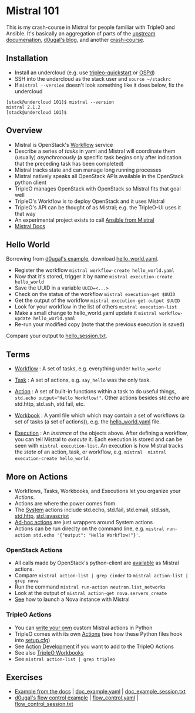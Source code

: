 Mistral 101
===========

This is my crash-course in Mistral for people familiar with
TripleO and Ansible. It's basically an aggregation of parts of the
[upstream documenation](http://docs.openstack.org/developer/mistral/), 
[d0ugal's blog](http://www.dougalmatthews.com/), and another 
[crash-course](https://etherpad.openstack.org/p/tripleo-mistral-crash-course-december-2016).

Installation
------------

- Install an undercloud (e.g. use [tripleo-quickstart](http://docs.openstack.org/developer/tripleo-quickstart) or [OSPd](https://access.redhat.com/documentation/en/red-hat-openstack-platform/10/paged/director-installation-and-usage))
- SSH into the undercloud as the stack user and `source ~/stackrc`
- If `mistral --version` doesn't look something like it does below, fix the undercloud

```
[stack@undercloud 101]$ mistral --version
mistral 2.1.2
[stack@undercloud 101]$ 
```

Overview
--------

- Mistral is OpenStack's [Workflow](https://en.wikipedia.org/wiki/Workflow) service
- Describe a series of _tasks_ in yaml and Mistral will coordinate them (usually) _asynchronously_ (a specific task begins only after indication that the preceding task has been completed)
- Mistral tracks state and can manage long running processes
- Mistral natively speaks all OpenStack APIs available in the OpenStack python client
- TripleO manages OpenStack with OpenStack so Mistral fits that goal well
- TripleO's Workflow is to deploy OpenStack and it uses Mistral
- TripleO's API can be thought of as Mistral; e.g. the TripleO-UI uses it that way
- An experimental project exists to call [Ansible from Mistral](https://github.com/d0ugal/mistral-ansible-actions)
- [Mistral Docs](http://docs.openstack.org/developer/mistral/overview.html) 

Hello World
-----------

Borrowing from [d0ugal's example](http://www.dougalmatthews.com/2016/Nov/18/mistral-workflow-engine),
download [hello_world.yaml](https://github.com/fultonj/mistral/blob/master/101/hello_world.yaml).

- Register the workflow `mistral workflow-create hello_world.yaml`
- Now that it's stored, trigger it by name `mistral execution-create hello_world`
- Save the UUID in a variable `UUID=<...>`
- Check on the status of the workflow `mistral execution-get $UUID`
- Get the output of the workflow `mistral execution-get-output $UUID`
- Look for your workflow in the list of others `mistral execution-list`
- Make a small change to hello_world.yaml update it `mistral workflow-update hello_world.yaml`
- Re-run your modified copy (note that the previous execution is saved)

Compare your output to [hello_session.txt](https://github.com/fultonj/mistral/blob/master/101/hello_session.txt).

Terms
-----

- [Workflow](http://docs.openstack.org/developer/mistral/dsl/dsl_v2.html#workflows) 
  : A set of tasks, e.g. everything under `hello_world`

- [Task](http://docs.openstack.org/developer/mistral/dsl/dsl_v2.html#tasks) 
  : A set of actions, e.g. `say_hello` was the only task. 

- [Action](http://docs.openstack.org/developer/mistral/dsl/dsl_v2.html#actions)
  : A set of built-in functions within a task to do useful things,
  `std.echo output="Hello Workflow!"`. Other actions besides std.echo are std.http, std.ssh, std.fail, etc. 

- [Workbook](http://docs.openstack.org/developer/mistral/dsl/dsl_v2.html#workbooks) 
  : A yaml file which which may contain a set of workflows (a set of
  tasks (a set of actions)), e.g. the [hello_world.yaml](https://github.com/fultonj/mistral/blob/master/101/hello_world.yaml) file. 

- [Execution](http://docs.openstack.org/developer/mistral/terminology/executions.html) 
  : An _instance_ of the objects above. After defining a workflow, you
  can tell Mistral to _execute_ it. Each execution is stored and can
  be seen with `mistral execution-list`. An execution is how Mistral
  tracks the _state_ of an action, task, or workflow, e.g. `mistral 
  mistral execution-create hello_world`. 

More on Actions
---------------

- Workflows, Tasks, Workbooks, and Executions let you organize your _Actions_. 
- Actions are where the power comes from
- The [System](http://docs.openstack.org/developer/mistral/dsl/dsl_v2.html#system-actions) actions include std.echo, std.fail, std.email, std.ssh, [std.http](http://docs.openstack.org/developer/mistral/dsl/dsl_v2.html#std-http), [std.javascript](http://docs.openstack.org/developer/mistral/dsl/dsl_v2.html#std-javascript)
- [Ad-hoc actions](http://docs.openstack.org/developer/mistral/dsl/dsl_v2.html#ad-hoc-actions) are just wrappers around System actions
- Actions can be run direclty on the command line, e.g. `mistral run-action std.echo '{"output": "Hello Workflow!"}'`.

### OpenStack Actions
- All calls made by OpenStack's python-client are [available](https://github.com/openstack/mistral/blob/master/mistral/actions/openstack/mapping.json) as Mistral actions. 
- Compare `mistral action-list | grep cinder` to `mistral action-list | grep nova`
- Run the command `mistral run-action neutron.list_networks`
- Look at the output of `mistral action-get nova.servers_create`
- [See](http://docs.openstack.org/developer/mistral/dsl/dsl_v2.html#yaml-example) how to launch a Nova instance with Mistral 

### TripleO Actions
- You can [write your own](http://docs.openstack.org/developer/mistral/developer/creating_custom_action.html) custom Mistral actions in Python
- TripleO comes with its own [Actions](https://github.com/openstack/tripleo-common/tree/master/tripleo_common/actions) (see how these Python files hook into [setup.cfg](https://github.com/openstack/tripleo-common/blob/master/setup.cfg))
- See [Action Development](https://github.com/openstack/tripleo-common#action-development) if you want to add to the TripleO Actions
- See also [TripleO Workbooks](https://github.com/openstack/tripleo-common/tree/master/workbooks)
- See `mistral action-list | grep tripleo`

Exercises
---------

- [Example from the docs](http://docs.openstack.org/developer/mistral/quickstart.html) | [doc_example.yaml](https://github.com/fultonj/mistral/blob/master/101/doc_example.yaml) | [doc_example_session.txt](https://github.com/fultonj/mistral/blob/master/101/doc_example_session.txt)
- [d0ugal's flow control example](http://www.dougalmatthews.com/2017/Jan/09/mistral-flow-control) | [flow_control.yaml](https://github.com/fultonj/mistral/blob/master/101/flow_control.yaml) | [flow_control_session.txt](https://github.com/fultonj/mistral/blob/master/101/flow_control_session.txt)
